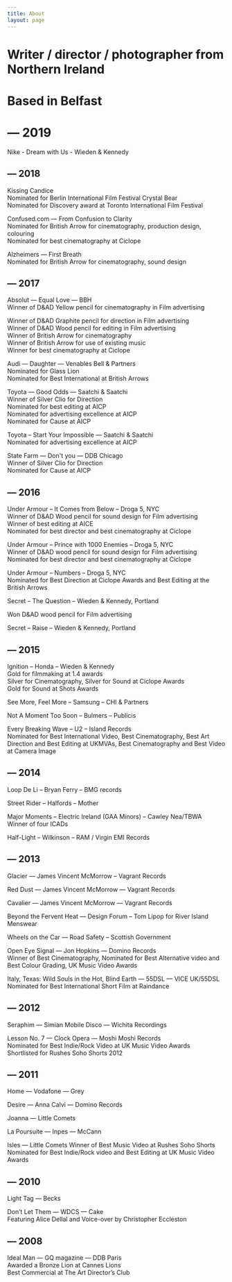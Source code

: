 ```yaml
---
title: About
layout: page
---
```


# Writer / director / photographer from Northern Ireland

# Based in Belfast

# **— 2019**

Nike - Dream with Us - Wieden & Kennedy

## — 2018

Kissing Candice\
Nominated for Berlin International Film Festival Crystal Bear\
Nominated for Discovery award at Toronto International Film Festival

Confused.com — From Confusion to Clarity\
Nominated for British Arrow for cinematography, production design, colouring\
Nominated for best cinematography at Ciclope

Alzheimers — First Breath\
Nominated for British Arrow for cinematography, sound design

## — 2017

Absolut — Equal Love — BBH\
Winner of D&AD Yellow pencil for cinematography in Film advertising

Winner of D&AD Graphite pencil for direction in Film advertising\
Winner of D&AD Wood pencil for editing in Film advertising\
Winner of British Arrow for cinematography\
Winner of British Arrow for use of existing music\
Winner for best cinematography at Ciclope

Audi — Daughter — Venables Bell & Partners\
Nominated for Glass Lion\
Nominated for Best International at British Arrows

Toyota — Good Odds — Saatchi & Saatchi\
Winner of Silver Clio for Direction\
Nominated for best editing at AICP\
Nominated for advertising excellence at AICP\
Nominated for Cause at AICP

Toyota – Start Your Impossible — Saatchi & Saatchi\
Nominated for advertising excellence at AICP

State Farm — Don't you — DDB Chicago\
Winner of Silver Clio for Direction\
Nominated for Cause at AICP

## — 2016

Under Armour – It Comes from Below – Droga 5, NYC\
Winner of D&AD Wood pencil for sound design for Film advertising\
Winner of best editing at AICE\
Nominated for best director and best cinematography at Ciclope

Under Armour – Prince with 1000 Enemies – Droga 5, NYC\
Winner of D&AD wood pencil for sound design for Film advertising\
Nominated for best director and best cinematography at Ciclope

Under Armour – Numbers – Droga 5, NYC\
Nominated for Best Direction at Ciclope Awards and Best Editing at the British Arrows

Secret – The Question – Wieden & Kennedy, Portland

Won D&AD wood pencil for Film advertising

Secret – Raise – Wieden & Kennedy, Portland

## — 2015

Ignition – Honda – Wieden & Kennedy\
Gold for filmmaking at 1.4 awards\
Silver for Cinematography, Silver for Sound at Ciclope Awards\
Gold for Sound at Shots Awards

See More, Feel More – Samsung – CHI & Partners

Not A Moment Too Soon – Bulmers – Publicis

Every Breaking Wave – U2 – Island Records\
Nominated for Best International Video, Best Cinematography, Best Art Direction and Best Editing at UKMVAs, Best Cinematography and Best Video at Camera Image

## — 2014

Loop De Li – Bryan Ferry – BMG records

Street Rider – Halfords – Mother

Major Moments – Electric Ireland (GAA Minors) – Cawley Nea/TBWA\
Winner of four ICADs

Half-Light – Wilkinson – RAM / Virgin EMI Records

## — 2013

Glacier — James Vincent McMorrow – Vagrant Records

Red Dust — James Vincent McMorrow — Vagrant Records

Cavalier — James Vincent McMorrow — Vagrant Records

Beyond the Fervent Heat — Design Forum – Tom Lipop for River Island Menswear

Wheels on the Car — Road Safety – Scottish Government

Open Eye Signal — Jon Hopkins — Domino Records\
Winner of Best Cinematography, Nominated for Best Alternative video and Best Colour Grading, UK Music Video Awards

Italy, Texas: Wild Souls in the Hot, Blind Earth — 55DSL — VICE UK/55DSL\
Nominated for Best International Short Film at Raindance

## — 2012

Seraphim — Simian Mobile Disco — Wichita Recordings

Lesson No. 7 — Clock Opera — Moshi Moshi Records\
Nominated for Best Indie/Rock Video at UK Music Video Awards\
Shortlisted for Rushes Soho Shorts 2012

## — 2011

Home — Vodafone — Grey

Desire — Anna Calvi — Domino Records

Joanna — Little Comets

La Poursuite — Inpes — McCann

Isles — Little Comets
Winner of Best Music Video at Rushes Soho Shorts\
Nominated for Best Indie/Rock video and Best Editing at UK Music Video Awards

## — 2010

Light Tag — Becks

Don’t Let Them — WDCS — Cake\
Featuring Alice Dellal and Voice-over by Christopher Eccleston

## — 2008

Ideal Man — GQ magazine — DDB Paris\
Awarded a Bronze Lion at Cannes Lions\
Best Commercial at The Art Director’s Club